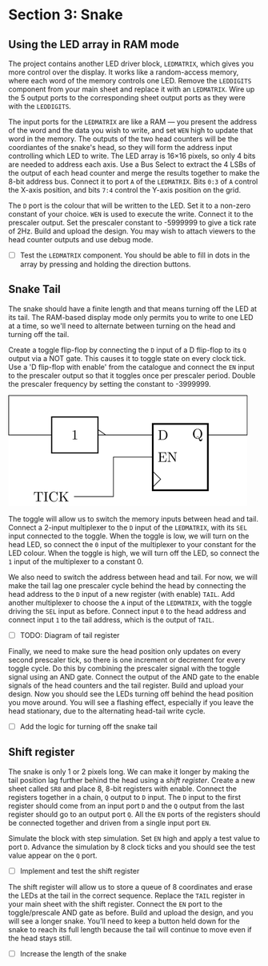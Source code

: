 # Section 3: Snake

## Using the LED array in RAM mode

The project contains another LED driver block, `LEDMATRIX`, which gives you more control over the display.
It works like a random-access memory, where each word of the memory controls one LED.
Remove the `LEDDIGITS` component from your main sheet and replace it with an `LEDMATRIX`.
Wire up the 5 output ports to the corresponding sheet output ports as they were with the `LEDDIGITS`.

The input ports for the `LEDMATRIX` are like a RAM — you present the address of the word and the data you wish to write, and set `WEN` high to update that word in the memory.
The outputs of the two head counters will be the coordiantes of the snake's head, so they will form the address input controlling which LED to write.
The LED array is 16×16 pixels, so only 4 bits are needed to address each axis.
Use a Bus Select to extract the 4 LSBs of the output of each head counter and merge the results together to make the 8-bit address bus.
Connect it to port `A` of the `LEDMATRIX`. Bits `0:3` of `A` control the X-axis position, and bits `7:4` control the Y-axis position on the grid.

The `D` port is the colour that will be written to the LED. Set it to a non-zero constant of your choice.
`WEN` is used to execute the write. Connect it to the prescaler output. Set the prescaler constant to -5999999 to give a tick rate of 2Hz.
Build and upload the design. You may wish to attach viewers to the head counter outputs and use debug mode.

- [ ] Test the `LEDMATRIX` component. You should be able to fill in dots in the array by pressing and holding the direction buttons.

## Snake Tail

The snake should have a finite length and that means turning off the LED at its tail.
The RAM-based display mode only permits you to write to one LED at a time, so we'll need to alternate between turning on the head and turning off the tail.

Create a toggle flip-flop by connecting the `D` input of a D flip-flop to its `Q` output via a NOT gate. This causes it to toggle state on every clock tick.
Use a 'D flip-flop with enable' from the catalogue and connect the `EN` input to the prescaler output so that it toggles once per prescaler period.
Double the prescaler frequency by setting the constant to -3999999.

![Diagram of the toggle flip-flop.](graphics/tff.png)

The toggle will allow us to switch the memory inputs between head and tail.
Connect a 2-input multiplexer to the `D` input of the `LEDMATRIX`, with its `SEL` input connected to the toggle.
When the toggle is low, we will turn on the head LED, so connect the `0` input of the multiplexer to your constant for the LED colour.
When the toggle is high, we will turn off the LED, so connect the `1` input of the multiplexer to a constant 0.

We also need to switch the address between head and tail.
For now, we will make the tail lag one prescaler cycle behind the head by connecting the head address to the `D` input of a new register (with enable) `TAIL`.
Add another multiplexer to choose the `A` input of the `LEDMATRIX`, with the toggle driving the `SEL` input as before.
Connect input `0` to the head address and connect input `1` to the tail address, which is the output of `TAIL`.

- [ ] TODO: Diagram of tail register

Finally, we need to make sure the head position only updates on every second prescaler tick, so there is one increment or decrement for every toggle cycle.
Do this by combining the prescaler signal with the toggle signal using an AND gate.
Connect the output of the AND gate to the enable signals of the head counters and the tail register.
Build and upload your design. Now you should see the LEDs turning off behind the head position you move around.
You will see a flashing effect, especially if you leave the head stationary, due to the alternating head-tail write cycle.

- [ ]  Add the logic for turning off the snake tail

## Shift register

The snake is only 1 or 2 pixels long. We can make it longer by making the tail position lag further behind the head using a *shift register*.
Create a new sheet called `SR8` and place 8, 8-bit registers with enable.
Connect the registers together in a chain, `Q` output to `D` input.
The `D` input to the first register should come from an input port `D` and the `Q` output from the last register should go to an output port `Q`.
All the `EN` ports of the registers should be connected together and driven from a single input port `EN`.

Simulate the block with step simulation. Set `EN` high and apply a test value to port `D`.
Advance the simulation by 8 clock ticks and you should see the test value appear on the `Q` port.

- [ ] Implement and test the shift register

The shift register will allow us to store a queue of 8 coordinates and erase the LEDs at the tail in the correct sequence.
Replace the `TAIL` register in your main sheet with the shift register. Connect the `EN` port to the toggle/prescale AND gate as before.
Build and upload the design, and you will see a longer snake.
You'll need to keep a button held down for the snake to reach its full length because the tail will continue to move even if the head stays still.

- [ ] Increase the length of the snake

